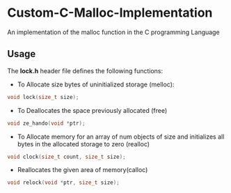 # Custom-C-Malloc-Implementation
An implementation of the malloc function in the C programming Language

## Usage

The **lock.h** header file defines the following functions:

- To Allocate size bytes of uninitialized storage (melloc):

```c 
void lock(size_t size);
```

- To Deallocates the space previously allocated (free)

```c 
void ze_hando(void *ptr);
```

- To Allocate memory for an array of num objects of size and initializes all bytes in the allocated storage to zero (realloc)

```c 
void clock(size_t count, size_t size);
```

- Reallocates the given area of memory(calloc)

```c 
void relock(void *ptr, size_t size);
```
